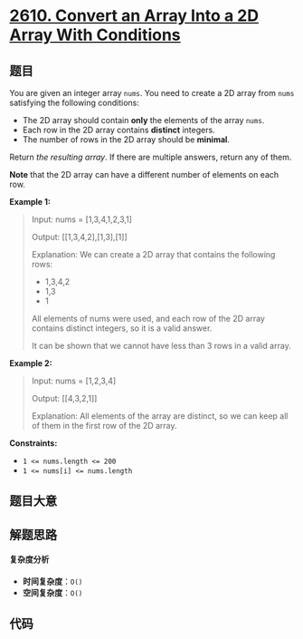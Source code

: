 # [2610. Convert an Array Into a 2D Array With Conditions](https://leetcode.com/problems/convert-an-array-into-a-2d-array-with-conditions/)

## 题目

You are given an integer array `nums`. You need to create a 2D array from
`nums` satisfying the following conditions:

- The 2D array should contain **only** the elements of the array `nums`.
- Each row in the 2D array contains **distinct** integers.
- The number of rows in the 2D array should be **minimal**.

Return _the resulting array_. If there are multiple answers, return any of
them.

**Note** that the 2D array can have a different number of elements on each
row.

**Example 1:**

> Input: nums = [1,3,4,1,2,3,1]
>
> Output: [[1,3,4,2],[1,3],[1]]
>
> Explanation: We can create a 2D array that contains the following rows:
>
> - 1,3,4,2
> - 1,3
> - 1
>
> All elements of nums were used, and each row of the 2D array contains distinct integers, so it is a valid answer.
>
> It can be shown that we cannot have less than 3 rows in a valid array.

**Example 2:**

> Input: nums = [1,2,3,4]
>
> Output: [[4,3,2,1]]
>
> Explanation: All elements of the array are distinct, so we can keep all of them in the first row of the 2D array.

**Constraints:**

- `1 <= nums.length <= 200`
- `1 <= nums[i] <= nums.length`

## 题目大意

## 解题思路

#### 复杂度分析

- **时间复杂度**：`O()`
- **空间复杂度**：`O()`

## 代码

```javascript

```

